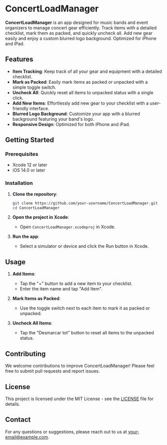 # ConcertLoadManager

**ConcertLoadManager** is an app designed for music bands and event organizers to manage concert gear efficiently. Track items with a detailed checklist, mark them as packed, and quickly uncheck all. Add new gear easily and enjoy a custom blurred logo background. Optimized for iPhone and iPad.

## Features

- **Item Tracking**: Keep track of all your gear and equipment with a detailed checklist.
- **Mark as Packed**: Easily mark items as packed or unpacked with a simple toggle switch.
- **Uncheck All**: Quickly reset all items to unpacked status with a single click.
- **Add New Items**: Effortlessly add new gear to your checklist with a user-friendly interface.
- **Blurred Logo Background**: Customize your app with a blurred background featuring your band's logo.
- **Responsive Design**: Optimized for both iPhone and iPad.

## Getting Started

### Prerequisites

- Xcode 12 or later
- iOS 14.0 or later

### Installation

1. **Clone the repository**:
    ```bash
    git clone https://github.com/your-username/ConcertLoadManager.git
    cd ConcertLoadManager
    ```

2. **Open the project in Xcode**:
    - Open `ConcertLoadManager.xcodeproj` in Xcode.

3. **Run the app**:
    - Select a simulator or device and click the Run button in Xcode.

## Usage

1. **Add Items**:
    - Tap the "+" button to add a new item to your checklist.
    - Enter the item name and tap "Add Item".

2. **Mark Items as Packed**:
    - Use the toggle switch next to each item to mark it as packed or unpacked.

3. **Uncheck All Items**:
    - Tap the "Desmarcar tot" button to reset all items to the unpacked status.

## Contributing

We welcome contributions to improve ConcertLoadManager! Please feel free to submit pull requests and report issues.

## License

This project is licensed under the MIT License - see the [LICENSE](LICENSE) file for details.

## Contact

For any questions or suggestions, please reach out to us at [your-email@example.com](mailto:your-email@example.com).
